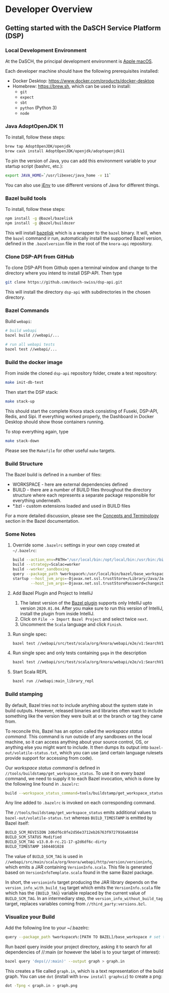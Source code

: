 # Developer Overview

## Getting started with the DaSCH Service Platform (DSP)

### Local Development Environment

At the DaSCH, the principal development environment is [Apple macOS](https://www.apple.com/macos).

Each developer machine should have the following prerequisites installed:

- Docker Desktop: <https://www.docker.com/products/docker-desktop>
- Homebrew: <https://brew.sh>, which can be used to install:
  - `git`
  - `expect`
  - `sbt`
  - `python` (Python 3)
  - `node`

### Java AdoptOpenJDK 11

To install, follow these steps:

```bash
brew tap AdoptOpenJDK/openjdk
brew cask install AdoptOpenJDK/openjdk/adoptopenjdk11
```

To pin the version of Java, you can add this environment variable to your startup script (bashrc, etc.):

```bash
export JAVA_HOME=`/usr/libexec/java_home -v 11`
```

You can also use [jEnv](https://www.jenv.be/) to use different versions of Java for different things.

### Bazel build tools

To install, follow these steps:

```bash
npm install -g @bazel/bazelisk
npm install -g @bazel/buildozer
```

This will install [bazelisk](https://github.com/bazelbuild/bazelisk) which is
a wrapper to the `bazel` binary. It will, when the `bazel` command ir run,
automatically install the supported Bazel version, defined in the `.bazelversion`
file in the root of the `knora-api` repository.

### Clone DSP-API from GitHub

To clone DSP-API from Github open a terminal window and change to the directory where you intend to install DSP-API. Then type

```bash
git clone https://github.com/dasch-swiss/dsp-api.git
```

This will install the directory `dsp-api` with subdirectories in the chosen directory.

### Bazel Commands

Build `webapi`:

```bash
# build webapi
bazel build //webapi/...

# run all webapi tests
bazel test //webapi/...
```

### Build the docker image

From inside the cloned `dsp-api` repository folder, create a test repository:

```bash
make init-db-test
```

Then start the DSP stack:

```bash
make stack-up
```

This should start the complete Knora stack consisting of
Fuseki, DSP-API, Redis, and Sipi.
If everything worked properly, the Dashboard in Docker Desktop should show
those containers running.

To stop everything again, type 

```bash
make stack-down
```

Please see the `Makefile` for other useful `make` targets.

### Build Structure

The Bazel build is defined in a number of files:

- WORKSPACE - here are external dependencies defined
- BUILD - there are a number of BUILD files throughout the directory structure
    where each represents a separate package responsible for everything underneath.
- *.bzl - custom extensions loaded and used in BUILD files

For a more detailed discussion, please see the [Concepts and Terminology](https://docs.bazel.build/versions/master/build-ref.html)
section in the Bazel documentation.

### Some Notes

1. Override some `.bazelrc` settings in your own copy created at `~/.bazelrc`:

    ```bash
    build --action_env=PATH="/usr/local/bin:/opt/local/bin:/usr/bin:/bin"
    build --strategy=Scalac=worker
    build --worker_sandboxing
    query --package_path %workspace%:/usr/local/bin/bazel/base_workspace
    startup --host_jvm_args=-Djavax.net.ssl.trustStore=/Library/Java/JavaVirtualMachines/adoptopenjdk-11.jdk/Contents/Home/lib/security/cacerts \
            --host_jvm_args=-Djavax.net.ssl.trustStorePassword=changeit
    ```

1. Add Bazel Plugin and Project to IntelliJ
    1. The latest version of the [Bazel plugin](https://plugins.jetbrains.com/plugin/8609-bazel/versions)
       supports only IntelliJ upto version `2020.01.04`. After you make sure to
       run this version of IntelliJ, install the plugin from inside IntelliJ.
    1. Click on `File -> Import Bazel Project` and select twice `next`.
    1. Uncomment the `Scala` language and click `Finish`.

1. Run single spec:

    ```bash
    bazel test //webapi/src/test/scala/org/knora/webapi/e2e/v1:SearchV1R2RSpec
    ```

1. Run single spec and only tests containing `gaga` in the description

    ```bash
    bazel test //webapi/src/test/scala/org/knora/webapi/e2e/v1:SearchV1R2RSpec --test_arg=-z --test_arg="gaga"
    ```

1. Start Scala REPL

    ```bash
    bazel run //webapi:main_library_repl
    ```

### Build stamping

By default, Bazel tries not to include anything about the system state in build
outputs. However, released binaries and libraries often want to include
something like the version they were built at or the branch or tag they came
from.

To reconcile this, Bazel has an option called the *workspace status command*.
This command is run outside of any sandboxes on the local machine, so it can
access anything about your source control, OS, or anything else you might want
to include. It then dumps its output into `bazel-out/volatile-status.txt`, which
you can use (and certain language rulesets provide support for accessing from code).

Our *workspace status command* is defined in `//tools/buildstamp/get_workspace_status`.
To use it on every bazel command, we need to supply it to each Bazel invocation,
which is done by the following line found in `.bazelrc`:

```bash
build --workspace_status_command=tools/buildstamp/get_workspace_status --stamp=yes
```

Any line added to `.bazelrc` is invoked on each corresponding command.

The `//tools/buildstamp/get_workspace_status` emits additional values
to `bazel-out/volatile-status.txt` whereas `BUILD_TIMESTAMP` is emitted by
Bazel itself:

```bash
BUILD_SCM_REVISION 2d6df6c8fe2d56e3712eb26763f9727916a60164
BUILD_SCM_STATUS Modified
BUILD_SCM_TAG v13.0.0-rc.21-17-g2d6df6c-dirty
BUILD_TIMESTAMP 1604401028
```

The value of `BUILD_SCM_TAG` is used in `//webapi/src/main/scala/org/knora/webapi/http/version/versioninfo`,
which emits a JAR containing `VersionInfo.scala`. This file is generated based on
`VersionInfoTemplate.scala` found in the same Bazel package.

In short, the `versioninfo` target producing the JAR library depends on
the `version_info_with_build_tag` target which emits the `VersionInfo.scala`
file which has the `{BUILD_TAG}` variable replaced by the current value of
`BUILD_SCM_TAG`. In an intermediary step, the `version_info_without_build_tag`
target, replaces variables coming from `//third_party:versions.bzl`.

### Visualize your Build

Add the following line to your ~/.bazelrc:

```bash
query --package_path %workspace%:[PATH TO BAZEL]/base_workspace # set the path to the bazel binary
```

Run bazel query inside your project directory, asking it to search for all dependencies
of //:main (or however the label is to your target of interest):

```bash
bazel query 'deps(//:main)' --output graph > graph.in
```

This creates a file called `graph.in`, which is a text representation of the build graph.
You can use ```dot``` (install with `brew install graphviz`) to create a png:

```bash
dot -Tpng < graph.in > graph.png
```

